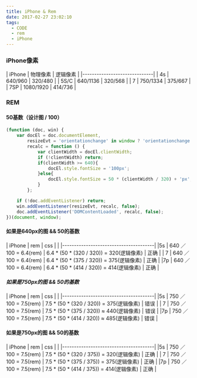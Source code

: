 ```yaml
---
title: iPhone & Rem
date: 2017-02-27 23:02:10
tags:
  - CODE
  - rem
  - iPhone
---
```


### iPhone像素

| iPhone | 物理像素   | 逻辑像素 |
|------------------------------|
| 4s     | 640/960   | 320/480 |
| 5S/C   | 640/1136  | 320/568 |
| 7      | 750/1334  | 375/667 |
| 7SP    | 1080/1920 | 414/736 |

<!-- more -->

### REM

#### 50基数（设计图 / 100）

```js
(function (doc, win) {
    var docEl = doc.documentElement,
        resizeEvt = 'orientationchange' in window ? 'orientationchange' : 'resize',
        recalc = function () {
            var clientWidth = docEl.clientWidth;
            if (!clientWidth) return;
            if(clientWidth >= 640){
                docEl.style.fontSize = '100px';
            }else{
                docEl.style.fontSize = 50 * (clientWidth / 320) + 'px';
            }
        };

    if (!doc.addEventListener) return;
    win.addEventListener(resizeEvt, recalc, false);
    doc.addEventListener('DOMContentLoaded', recalc, false);
})(document, window);
```

#### 如果是640px的图 && 50的基数
| iPhone | rem                  | css | |
|---------------------------------------|
|5s      | 640 ／ 100 = 6.4(rem) | 6.4 \* (50 \* (320 / 320)) = 320(逻辑像素) | 正确 |
| 7      | 640 ／ 100 = 6.4(rem) | 6.4 \* (50 \* (375 / 320)) = 375(逻辑像素) | 正确 |
|7p      | 640 ／ 100 = 6.4(rem) | 6.4 \* (50 \* (414 / 320)) = 414(逻辑像素) | 正确 |

#### *如果是750px的图 && 50的基数*
| iPhone | rem                  | css | |
|---------------------------------------|
|5s      | 750 ／ 100 = 7.5(rem) | 7.5 \* (50 \* (320 / 320)) = 375(逻辑像素) | 错误 |
| 7      | 750 ／ 100 = 7.5(rem) | 7.5 \* (50 \* (375 / 320)) ≈ 440(逻辑像素) | 错误 |
|7p      | 750 ／ 100 = 7.5(rem) | 7.5 \* (50 \* (414 / 320)) ≈ 485(逻辑像素) | 错误 |

#### 如果是750px的图 && 50的基数
| iPhone | rem                  | css | |
|---------------------------------------|
|5s      | 750 ／ 100 = 7.5(rem) | 7.5 \* (50 \* (320 / 375)) = 320(逻辑像素) | 正确 |
| 7      | 750 ／ 100 = 7.5(rem) | 7.5 \* (50 \* (375 / 375)) = 375(逻辑像素) | 正确 |
|7p      | 750 ／ 100 = 7.5(rem) | 7.5 \* (50 \* (414 / 375)) = 414(逻辑像素) | 正确 |
